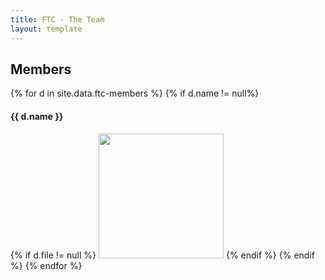```yaml
---
title: FTC - The Team
layout: template
---
```


<h2>Members</h2>

{% for d in site.data.ftc-members %}
  {% if d.name != null%}
  <h4>{{ d.name }}</h4>
  {% if d.file != null %}
  <img src="{{ site.url }}/assets/img/stryke-force/students-ftc/{{ d.file }}" width="200px">
  {% endif %}
  {% endif %}
{% endfor %}
